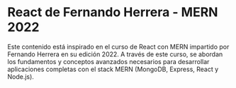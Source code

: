 # React de Fernando Herrera - MERN 2022

Este contenido está inspirado en el curso de React con MERN impartido por Fernando Herrera en su edición 2022. A través de este curso, se abordan los fundamentos y conceptos avanzados necesarios para desarrollar aplicaciones completas con el stack MERN (MongoDB, Express, React y Node.js).
